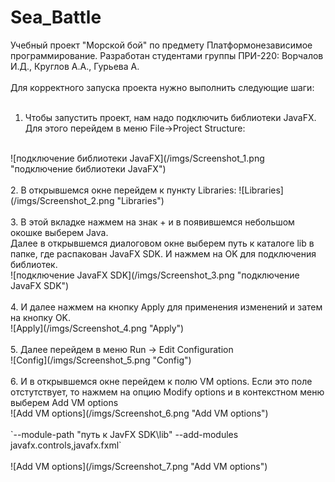 # Sea_Battle
Учебный проект "Морской бой" по предмету Платформонезависимое программирование. Разработан студентами группы ПРИ-220: Ворчалов И.Д., Круглов А.А., Гурьева А.
<br/>
<br/>
Для корректного запуска проекта нужно выполнить следующие шаги:
<br/>
<br/>
1. Чтобы запустить проект, нам надо подключить библиотеки JavaFX. Для этого перейдем в меню File->Project Structure:
<br/>
![подключение библиотеки JavaFX](/imgs/Screenshot_1.png "подключение библиотеки JavaFX")
<br/>
<br/>
2. В открывшемся окне перейдем к пункту Libraries:
![Libraries](/imgs/Screenshot_2.png "Libraries")
<br/>
<br/>
3. В этой вкладке нажмем на знак + и в появившемся небольшом окошке выберем Java.
<br/>
Далее в открывшемся диалоговом окне выберем путь к каталоге lib в папке, где распакован JavaFX SDK. И нажмем на OK для подключения библиотек.
<br/>
![подключение JavaFX SDK](/imgs/Screenshot_3.png "подключение JavaFX SDK")
<br/>
<br/>
4. И далее нажмем на кнопку Apply для применения изменений и затем на кнопку OK.
<br/>
![Apply](/imgs/Screenshot_4.png "Apply")
<br/>
<br/>
5. Далее перейдем в меню Run -> Edit Configuration
<br/>
![Config](/imgs/Screenshot_5.png "Config")
<br/>
<br/>
6. И в открывшемся окне перейдем к полю VM options. Если это поле отстутствует, то нажмем на опцию Modify options и в контекстном меню выберем Add VM options
<br/>
![Add VM options](/imgs/Screenshot_6.png "Add VM options")
<br/>
<br/>
`--module-path "путь к JavFX SDK\lib" --add-modules javafx.controls,javafx.fxml`
<br/>
<br/>
![Add VM options](/imgs/Screenshot_7.png "Add VM options")
